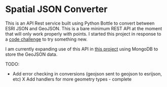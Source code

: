 # Spatial JSON Converter #

This is an API Rest service built using Python Bottle to convert between ESRI JSON and GeoJSON.
This is a bare minimum REST API at the moment that will only work
properly with points. I started this project in response to a [code
challenge](http://fredboyle.com/codechallenge/) to try something new.

I am currently expanding use of this API in [this project](https://github.com/odoe/Geo-Like) using MongoDB to store the GeoJSON data.

TODO:

* Add error checking in conversions (geojson sent to geojson to esrijson, etc)
X Add handlers for more geometry types - complete
